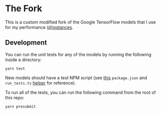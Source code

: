 # The Fork
This is a custom modified fork of the Google TensorFlow models that I use for my performance [\(d\)instances](https://www.samuelealbani.com/works/dinstances).

## Development

You can run the unit tests for any of the models by running the following
inside a directory:

`yarn test`

New models should have a test NPM script (see [this](./mobilenet/package.json) `package.json` and `run_tests.ts` [helper](./mobilenet/run_tests.ts) for reference).

To run all of the tests, you can run the following command from the root of this
repo:

`yarn presubmit`
